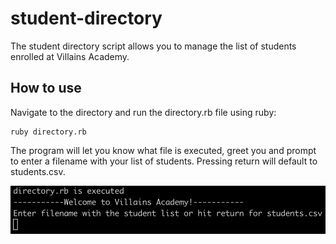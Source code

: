 # student-directory

The student directory script allows you to manage the list of students enrolled at Villains Academy.

## How to use ##

Navigate to the directory and run the directory.rb file using ruby:
```shell
ruby directory.rb
```

The program will let you know what file is executed, greet you and prompt to enter a filename with your list of students. Pressing return will default to students.csv.

<p align="center">
  <img src="./images/greeting.png" alt="Size Limit CLI" width="738">
</p>
